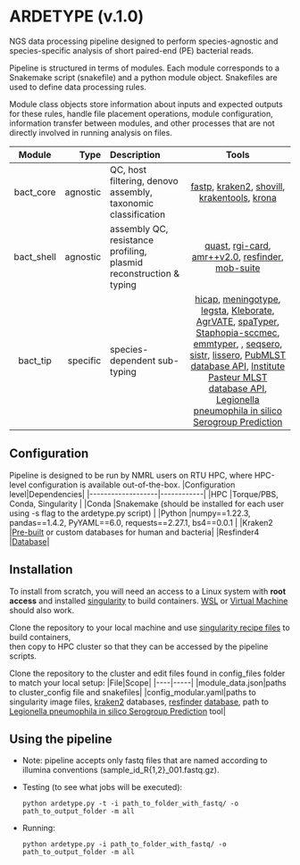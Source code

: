 # ARDETYPE (v.1.0)

NGS data processing pipeline designed to perform species-agnostic and species-specific analysis of short paired-end (PE) bacterial reads.

Pipeline is structured in terms of modules. Each module corresponds to a Snakemake script (snakefile) and a python module object. Snakefiles are used to define data processing rules. 

Module class objects store information about inputs and expected outputs for these rules, handle file placement operations, module configuration, information transfer between modules, and other processes that are not directly involved in running analysis on files.

|Module      |Type     |Description                                                         |Tools                                             |
|:----------:|--------:|:-------------------------------------------------------------------|:------------------------------------------------:|
|bact_core   |agnostic |QC, host filtering, denovo assembly, taxonomic classification       |[fastp](https://github.com/OpenGene/fastp), [kraken2](https://github.com/DerrickWood/kraken2), [shovill](https://github.com/tseemann/shovill), [krakentools](https://github.com/jenniferlu717/KrakenTools), [krona](https://github.com/marbl/Krona)       |
|bact_shell  |agnostic |assembly QC, resistance profiling, plasmid reconstruction & typing  |[quast](https://github.com/ablab/quast), [rgi-card](https://github.com/arpcard/rgi), [amr++v2.0](https://megares.meglab.org/amrplusplus/latest/html/v2/), [resfinder](https://bitbucket.org/genomicepidemiology/resfinder/src/master/), [mob-suite](https://github.com/phac-nml/mob-suite)  |
|bact_tip    |specific |species-dependent sub-typing                                        |[hicap](https://github.com/scwatts/hicap), [meningotype](https://github.com/MDU-PHL/meningotype), [legsta](https://github.com/tseemann/legsta), [Kleborate](https://github.com/katholt/Kleborate/wiki), [AgrVATE](https://github.com/VishnuRaghuram94/AgrVATE), [spaTyper]( https://github.com/HCGB-IGTP/spaTyper), [Staphopia-sccmec](https://github.com/staphopia/staphopia-sccmec), [emmtyper](https://github.com/MDU-PHL/emmtyper), , [seqsero](https://github.com/denglab/SeqSero), [sistr](https://github.com/phac-nml/sistr_cmd), [lissero](https://github.com/MDU-PHL/LisSero), [PubMLST database API](https://pubmlst.org/), [Institute Pasteur MLST database API](https://bigsdb.pasteur.fr/), [Legionella pneumophila in silico Serogroup Prediction](https://github.com/NMRL/legionella_pneumophila_genomics)|

## Configuration
Pipeline is designed to be run by NMRL users on RTU HPC, where HPC-level configuration is available out-of-the-box. 
|Configuration level|Dependencies|
|-------------------|------------|
|HPC                |Torque/PBS, Conda, Singularity          |
|Conda              |Snakemake (should be installed for each user using -s flag to the ardetype.py script)            |
|Python             |numpy==1.22.3, pandas==1.4.2, PyYAML==6.0, requests==2.27.1, bs4==0.0.1           |
|Kraken2            |[Pre-built](https://ccb.jhu.edu/software/kraken2/downloads.shtml) or custom databases for human and bacteria|
|Resfinder4         |[Database](https://bitbucket.org/genomicepidemiology/resfinder_db/src)|

## Installation
To install from scratch, you will need an access to a Linux system with **root access** and installed [singularity](https://sylabs.io/guides/3.0/user-guide/installation.html) to build containers. [WSL](https://docs.microsoft.com/en-us/windows/wsl/install) or [Virtual Machine](https://www.arcserve.com/blog/dead-simple-guide-installing-linux-virtual-machine-windows) should also work. 

Clone the repository to your local machine and use [singularity recipe files](https://github.com/NMRL/NMRL_Bact_Assembly_Inhouse/tree/ardetype/config_files/s_recipes) to build containers,<br>then copy to HPC cluster so that they can be accessed by the pipeline scripts.

Clone the repository to the cluster and edit files found in config_files folder to match your local setup:
|File|Scope|
|----|-----|
|module_data.json|paths to cluster_config file and snakefiles|
|config_modular.yaml|paths to singularity image files, [kraken2](https://github.com/DerrickWood/kraken2) databases, [resfinder](https://bitbucket.org/genomicepidemiology/resfinder/src/master/) [database](https://bitbucket.org/genomicepidemiology/resfinder_db/src), path to [Legionella pneumophila in silico Serogroup Prediction](https://github.com/NMRL/legionella_pneumophila_genomics) tool|

## Using the pipeline
 - Note: pipeline accepts only fastq files that are named according to illumina conventions (sample_id_R{1,2}_001.fastq.gz).
 - Testing (to see what jobs will be executed): 
     
     ``` python ardetype.py -t -i path_to_folder_with_fastq/ -o path_to_output_folder -m all ```
 
 - Running: 
     
     ``` python ardetype.py -i path_to_folder_with_fastq/ -o path_to_output_folder -m all ```
 
